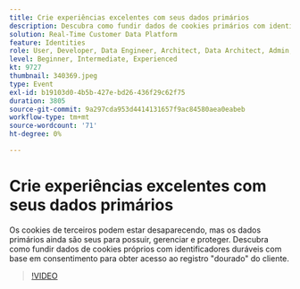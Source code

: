 ```yaml
---
title: Crie experiências excelentes com seus dados primários
description: Descubra como fundir dados de cookies primários com identificadores duráveis baseados em consentimento para obter acesso ao registro dourado do cliente.
solution: Real-Time Customer Data Platform
feature: Identities
role: User, Developer, Data Engineer, Architect, Data Architect, Admin, Leader
level: Beginner, Intermediate, Experienced
kt: 9727
thumbnail: 340369.jpeg
type: Event
exl-id: b19103d0-4b5b-427e-bd26-436f29c62f75
duration: 3805
source-git-commit: 9a297cda953d4414131657f9ac84580aea0eabeb
workflow-type: tm+mt
source-wordcount: '71'
ht-degree: 0%

---
```


# Crie experiências excelentes com seus dados primários

Os cookies de terceiros podem estar desaparecendo, mas os dados primários ainda são seus para possuir, gerenciar e proteger. Descubra como fundir dados de cookies próprios com identificadores duráveis com base em consentimento para obter acesso ao registro &quot;dourado&quot; do cliente.

>[!VIDEO](https://video.tv.adobe.com/v/340369/?quality=12&learn=on)
